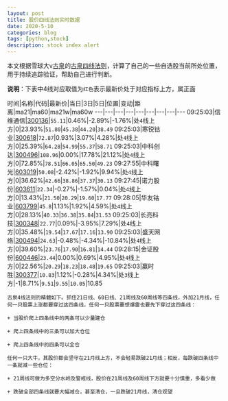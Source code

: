 ```yaml
---
layout: post
title: 股价四线法则实时数据
date: 2020-5-10
categories: blog
tags: [python,stock]
description: stock index alert
---
```



本文根据雪球大v[古泉](https://xueqiu.com/u/7148646888)的[古泉四线法则](https://xueqiu.com/7148646888/130498192)，计算了自己的一些自选股当前所处位置，用于持续追踪验证，帮助自己进行判断。

**说明**：下表中4线对应取值为`红色`表示最新价处于对应指标上方，属正面

时间|名称|代码|最新价|当日|3日|5日|位置|变动|距离|ma21|ma60|ma21w|ma60w
---|---|---|---|---|---|---|---|---
09:25:03|信维通信|[300136](https://xueqiu.com/S/SZ300136)|`55.11`|0.46%|-2.89%|-1.76%|处`4`线上方|0|23.93%|`51.80`|`45.38`|`44.20`|`38.49`
09:25:03|寒锐钴业|[300618](https://xueqiu.com/S/SZ300618)|`72.87`|0.93%|3.07%|4.28%|处`4`线上方|0|25.39%|`64.28`|`54.99`|`55.37`|`58.71`
09:25:03|中科创达|[300496](https://xueqiu.com/S/SZ300496)|`108.96`|0.00%|17.78%|21.12%|处`4`线上方|0|72.85%|`78.51`|`66.05`|`65.50`|`49.23`
09:27:55|中科曙光|[603019](https://xueqiu.com/S/SH603019)|`50.08`|-2.42%|-1.92%|9.94%|处`4`线上方|0|36.62%|`42.66`|`38.86`|`37.37`|`30.13`
09:27:45|诺力股份|[603611](https://xueqiu.com/S/SH603611)|`22.34`|-0.27%|-1.57%|0.04%|处`4`线上方|0|13.43%|`21.50`|`20.29`|`19.60`|`17.77`
09:28:05|华友钴业|[603799](https://xueqiu.com/S/SH603799)|`45.8`|1.13%|1.92%|4.59%|处`4`线上方|0|28.13%|`40.33`|`36.38`|`35.84`|`31.53`
09:25:03|长亮科技|[300348](https://xueqiu.com/S/SZ300348)|`22.77`|0.09%|-3.95%|7.29%|处`4`线上方|0|35.48%|`19.54`|`17.67`|`17.16`|`13.90`
09:25:03|盛天网络|[300494](https://xueqiu.com/S/SZ300494)|`24.63`|-0.48%|-4.34%|-10.84%|处`4`线上方|0|39.60%|`23.76`|`17.90`|`16.81`|`14.44`
09:28:15|金证股份|[600446](https://xueqiu.com/S/SH600446)|`23.44`|0.00%|0.69%|4.95%|处`4`线上方|0|22.56%|`20.29`|`18.23`|`18.48`|`19.65`
09:25:03|赢时胜|[300377](https://xueqiu.com/S/SZ300377)|`10.83`|1.12%|-0.28%|4.34%|处`3`线上方|-1|8.71%|`9.51`|`9.55`|`10.05`|10.85

```
古泉4线法则的精髓如下。抓住21日线、60日线、21周线及60周线等四条线，外加21月线，任何一只股票上涨都要穿过这四条线，任何一只股票要想爆雷也要先下穿过这四条线：

+ 当股价爬上四条线中的两条可以少量建仓

+ 爬上四条线中的三条可以加大仓位

+ 爬上四条线中的四条可以全仓

任何一只大牛，其股价都会坚守在21月线上方，不会轻易跌破21月线；相反，每跌破四条线中一条就减一些仓位：

+ 21周线可做为多空分水岭及警戒线，股价在21周线及60周线下方就要十分慎重，多看少做

+ 跌破全部四条线就要大幅减仓，甚至清仓，一旦跌破21月线，清仓观望
```